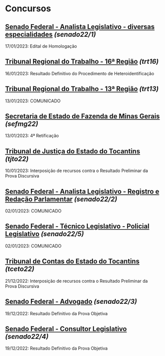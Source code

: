 # Concursos

## [Senado Federal - Analista Legislativo - diversas especialidades](./senado22-1/) *(senado22/1)*
17/01/2023: Edital de Homologação

## [Tribunal Regional do Trabalho - 16ª Região](./trt16/) *(trt16)*
16/01/2023: Resultado Definitivo do Procedimento de Heteroidentificação

## [Tribunal Regional do Trabalho - 13ª Região](./trt13/) *(trt13)*
13/01/2023: COMUNICADO

## [Secretaria de Estado de Fazenda de Minas Gerais](./sefmg22/) *(sefmg22)*
13/01/2023: 4ª Retificação

## [Tribunal de Justiça do Estado do Tocantins](./tjto22/) *(tjto22)*
10/01/2023: Interposição de recursos contra o Resultado Preliminar da Prova Discursiva

## [Senado Federal - Analista Legislativo - Registro e Redação Parlamentar](./senado22-2/) *(senado22/2)*
02/01/2023: COMUNICADO

## [Senado Federal - Técnico Legislativo - Policial Legislativo](./senado22-5/) *(senado22/5)*
02/01/2023: COMUNICADO

## [Tribunal de Contas do Estado do Tocantins](./tceto22/) *(tceto22)*
21/12/2022: Interposição de recursos contra o Resultado Preliminar da Prova Discursiva

## [Senado Federal - Advogado](./senado22-3/) *(senado22/3)*
19/12/2022: Resultado Definitivo da Prova Objetiva

## [Senado Federal - Consultor Legislativo](./senado22-4/) *(senado22/4)*
19/12/2022: Resultado Definitivo da Prova Objetiva
